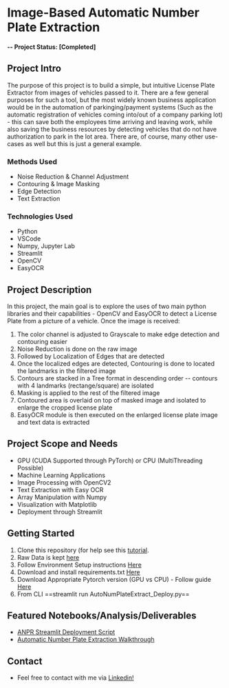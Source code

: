 # Image-Based Automatic Number Plate Extraction

#### -- Project Status: [Completed]

## Project Intro
The purpose of this project is to build a simple, but intuitive License Plate Extractor from images of vehicles passed to it. There are a few general purposes for such a tool, but the most widely known business application would be in the automation of parkinging/payment systems (Such as the automatic registration of vehicles coming into/out of a company parking lot) - this can save both the employees time arriving and leaving work, while also saving the business resources by detecting vehicles that do not have authorization to park in the lot area. There are, of course, many other use-cases as well but this is just a general example.

### Methods Used
* Noise Reduction & Channel Adjustment
* Contouring & Image Masking
* Edge Detection
* Text Extraction

### Technologies Used
* Python
* VSCode
* Numpy, Jupyter Lab
* Streamlit
* OpenCV
* EasyOCR

## Project Description
In this project, the main goal is to explore the uses of two main python libraries and their capabilities - OpenCV and EasyOCR to detect a License Plate from a picture of a vehicle. Once the image is received:

1) The color channel is adjusted to Grayscale to make edge detection and contouring easier
2) Noise Reduction is done on the raw image
3) Followed by Localization of Edges that are detected
4) Once the localized edges are detected, Contouring is done to located the landmarks in the filtered image
5) Contours are stacked in a Tree format in descending order -- contours with 4 landmarks (rectange/square) are isolated
6) Masking is applied to the rest of the filtered image
7) Contoured area is overlaid on top of masked image and isolated to enlarge the cropped license plate
8) EasyOCR module is then executed on the enlarged license plate image and text data is extracted

## Project Scope and Needs

- GPU (CUDA Supported through PyTorch) or CPU (MultiThreading Possible)
- Machine Learning Applications
- Image Processing with OpenCV2
- Text Extraction with Easy OCR
- Array Manipulation with Numpy
- Visualization with Matplotlib
- Deployment through Streamlit

## Getting Started

1. Clone this repository (for help see this [tutorial](https://help.github.com/articles/cloning-a-repository//).
2. Raw Data is kept [here](https://github.com/Ryearwood/Portfolio-Projects/tree/main/Project%206%20-%20AutoNumPlate%20Registration/Images)   
3. Follow Environment Setup instructions [Here](https://github.com/Ryearwood/Portfolio-Projects/blob/main/Project%206%20-%20AutoNumPlate%20Registration/Environment_Setup_Instructions.txt)
4. Download and install requirements.txt [Here](https://github.com/Ryearwood/Portfolio-Projects/blob/main/Project%206%20-%20AutoNumPlate%20Registration/requirements.txt)
5. Download Appropriate Pytorch version (GPU vs CPU) - Follow guide [Here](https://pytorch.org/get-started/locally/)
6. From CLI ==streamlit run AutoNumPlateExtract_Deploy.py== 

## Featured Notebooks/Analysis/Deliverables
* [ANPR Streamlit Deployment Script](https://github.com/Ryearwood/Portfolio-Projects/blob/main/Project%206%20-%20AutoNumPlate%20Registration/AutoNumPlateExtract_Deploy.py)
* [Automatic Number Plate Extraction Walkthrough](https://github.com/Ryearwood/Portfolio-Projects/blob/main/Project%206%20-%20AutoNumPlate%20Registration/AutoNumPlateExtraction_Walkthrough.ipynb)


## Contact
* Feel free to contact with me via [Linkedin!](https://www.linkedin.com/in/yearwoodrussell/)